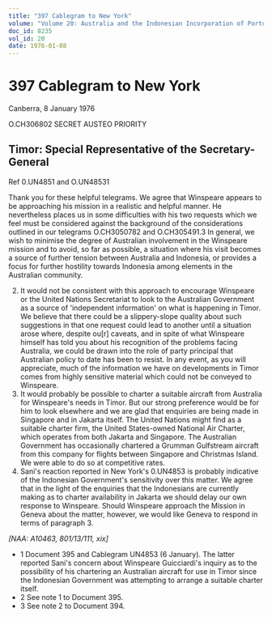```yaml
---
title: "397 Cablegram to New York"
volume: "Volume 20: Australia and the Indonesian Incorporation of Portuguese Timor, 1974-1976"
doc_id: 8235
vol_id: 20
date: 1976-01-08
---
```


# 397 Cablegram to New York

Canberra, 8 January 1976

O.CH306802 SECRET AUSTEO PRIORITY

## Timor: Special Representative of the Secretary-General

Ref 0.UN4851 and O.UN48531

Thank you for these helpful telegrams. We agree that Winspeare appears to be approaching his mission in a realistic and helpful manner. He nevertheless places us in some difficulties with his two requests which we feel must be considered against the background of the considerations outlined in our telegrams O.CH3050782 and O.CH305491.3 In general, we wish to minimise the degree of Australian involvement in the Winspeare mission and to avoid, so far as possible, a situation where his visit becomes a source of further tension between Australia and Indonesia, or provides a focus for further hostility towards Indonesia among elements in the Australian community.

  2. It would not be consistent with this approach to encourage Winspeare or the United Nations Secretariat to look to the Australian Government as a source of 'independent information' on what is happening in Timor. We believe that there could be a slippery-slope quality about such suggestions in that one request could lead to another until a situation arose where, despite ou[r] caveats, and in spite of what Winspeare himself has told you about his recognition of the problems facing Australia, we could be drawn into the role of party principal that Australian policy to date has been to resist. In any event, as you will appreciate, much of the information we have on developments in Timor comes from highly sensitive material which could not be conveyed to Winspeare.
  3. It would probably be possible to charter a suitable aircraft from Australia for Winspeare's needs in Timor. But our strong preference would be for him to look elsewhere and we are glad that enquiries are being made in Singapore and in Jakarta itself. The United Nations might find as a suitable charter firm, the United States-owned National Air Charter, which operates from both Jakarta and Singapore. The Australian Government has occasionally chartered a Grumman Gulfstream aircraft from this company for flights between Singapore and Christmas Island. We were able to do so at competitive rates.
  4. Sani's reaction reported in New York's 0.UN4853 is probably indicative of the Indonesian Government's sensitivity over this matter. We agree that in the light of the enquiries that the Indonesians are currently making as to charter availability in Jakarta we should delay our own response to Winspeare. Should Winspeare approach the Mission in Geneva about the matter, however, we would like Geneva to respond in terms of paragraph 3.



_[NAA: A10463, 801/13/111, xix]_

  * 1 Document 395 and Cablegram UN4853 (6 January). The latter reported Sani's concern about Winspeare Guicciardi's inquiry as to the possibility of his chartering an Australian aircraft for use in Timor since the Indonesian Government was attempting to arrange a suitable charter itself.
  * 2 See note 1 to Document 395.
  * 3 See note 2 to Document 394.


